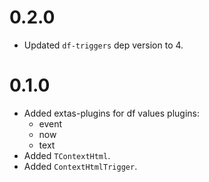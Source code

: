 # 0.2.0

- Updated `df-triggers` dep version to 4.

# 0.1.0

- Added extas-plugins for df values plugins:
  - event
  - now
  - text
- Added `TContextHtml`.
- Added `ContextHtmlTrigger`.